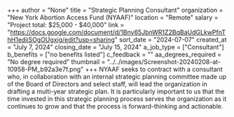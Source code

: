 +++
author = "None"
title = "Strategic Planning Consultant"
organization = "New York Abortion Access Fund (NYAAF)"
location = "Remote"
salary = "Project total: $25,000 - $40,000"
link = "https://docs.google.com/document/d/1Bny65JbnWR1Z2BqBaUdGLkwPfnThH1ediiSOgOUgxig/edit?usp=sharing"
sort_date = "2024-07-07"
created_at = "July 7, 2024"
closing_date = "July 15, 2024"
a_job_type = ["Consultant"]
b_benefits = ["no benefits listed"]
c_feedback = ""
aa_degrees_required = "No degree required"
thumbnail = "../../images/Screenshot-20240208-at-10958-PM_b92a3e7f.png"
+++
NYAAF seeks to contract with a consultant who, in collaboration with an internal strategic planning committee made up of the Board of Directors and select staff, will lead the organization in drafting a multi-year strategic plan. 
It is particularly important to us that the time invested in this strategic planning process serves the organization as it continues to grow and that the process is forward-thinking and actionable.
